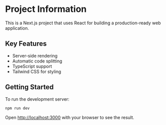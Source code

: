 # Project Information

This is a Next.js project that uses React for building a production-ready web application.

## Key Features

- Server-side rendering
- Automatic code splitting
- TypeScript support
- Tailwind CSS for styling

## Getting Started

To run the development server:

```bash
npm run dev
```

Open [http://localhost:3000](http://localhost:3000) with your browser to see the result.